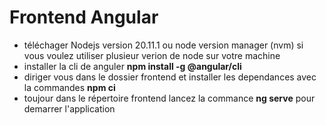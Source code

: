 # Frontend Angular

- téléchager Nodejs version 20.11.1 ou node version manager (nvm) si vous voulez utiliser plusieur verion de node sur votre machine
- installer la cli de anguler **npm install -g @angular/cli**
- diriger vous dans le dossier frontend et installer les dependances avec la commandes **npm ci**
- toujour dans le répertoire frontend lancez la commance **ng serve** pour demarrer l'application
